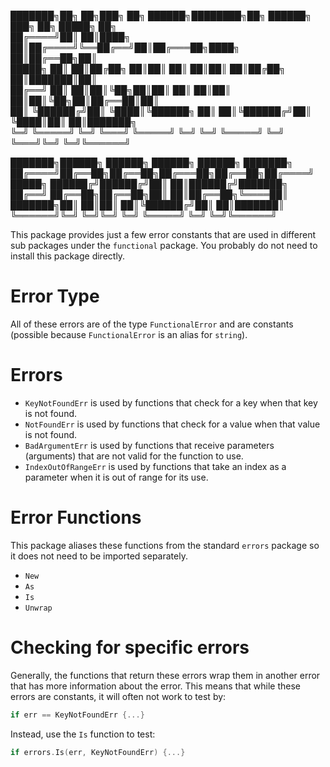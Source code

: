 ███████╗██╗   ██╗███╗   ██╗ ██████╗████████╗██╗ ██████╗ ███╗   ██╗ █████╗ ██╗       
██╔════╝██║   ██║████╗  ██║██╔════╝╚══██╔══╝██║██╔═══██╗████╗  ██║██╔══██╗██║       
█████╗  ██║   ██║██╔██╗ ██║██║        ██║   ██║██║   ██║██╔██╗ ██║███████║██║       
██╔══╝  ██║   ██║██║╚██╗██║██║        ██║   ██║██║   ██║██║╚██╗██║██╔══██║██║       
██║     ╚██████╔╝██║ ╚████║╚██████╗   ██║   ██║╚██████╔╝██║ ╚████║██║  ██║███████╗  
╚═╝      ╚═════╝ ╚═╝  ╚═══╝ ╚═════╝   ╚═╝   ╚═╝ ╚═════╝ ╚═╝  ╚═══╝╚═╝  ╚═╝╚══════╝  
                                                                                                                                       
███████╗██████╗ ██████╗  ██████╗ ██████╗ ███████╗
██╔════╝██╔══██╗██╔══██╗██╔═══██╗██╔══██╗██╔════╝
█████╗  ██████╔╝██████╔╝██║   ██║██████╔╝███████╗
██╔══╝  ██╔══██╗██╔══██╗██║   ██║██╔══██╗╚════██║
███████╗██║  ██║██║  ██║╚██████╔╝██║  ██║███████║
╚══════╝╚═╝  ╚═╝╚═╝  ╚═╝ ╚═════╝ ╚═╝  ╚═╝╚══════╝

This package provides just a few error constants that are used in different sub packages under the `functional` package. You probably do not need to install this package directly.

# Error Type

All of these errors are of the type `FunctionalError` and are constants (possible because `FunctionalError` is an alias for `string`).

# Errors

* `KeyNotFoundErr` is used by functions that check for a key when that key is not found.
* `NotFoundErr` is used by functions that check for a value when that value is not found.
* `BadArgumentErr` is used by functions that receive parameters (arguments) that are not valid for the function to use.
* `IndexOutOfRangeErr` is used by functions that take an index as a parameter when it is out of range for its use.

# Error Functions

This package aliases these functions from the standard `errors` package so it does not need to be imported separately.

* `New`
* `As`
* `Is`
* `Unwrap`

# Checking for specific errors

Generally, the functions that return these errors wrap them in another error that has more information about the error. This means that while these errors are constants, it will often not work to test by:

```go
if err == KeyNotFoundErr {...}
```

Instead, use the `Is` function to test:

```go
if errors.Is(err, KeyNotFoundErr) {...}
```